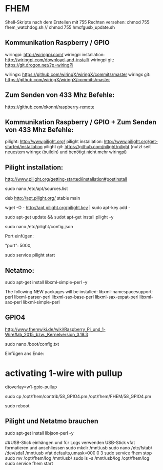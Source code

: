 # FHEM

Shell-Skripte nach dem Erstellen mit 755 Rechten versehen:
chmod 755 fhem_watchdog.sh // chmod 755 hmcfgusb_update.sh

## Kommunikation Raspberry / GPIO
wiringpi: http://wiringpi.com/
wiringpi installation: http://wiringpi.com/download-and-install/
wiringpi git: https://git.drogon.net/?p=wiringPi

wiringx: https://github.com/wiringX/wiringX/commits/master
wiringx git: https://github.com/wiringX/wiringX/commits/master

## Zum Senden von 433 Mhz Befehle:

https://github.com/xkonni/raspberry-remote

## Kommunikation Raspberry / GPIO + Zum Senden von 433 Mhz Befehle:
pilight: http://www.pilight.org/
pilight installation: http://www.pilight.org/get-started/installation
pilight git: https://github.com/pilight/pilight
(nutzt seit neuestem wiringx (buildin) und benötigt nicht mehr wiringpi)

## Pilight installation:
http://www.pilight.org/getting-started/installation#postinstall

sudo nano /etc/apt/sources.list

deb http://apt.pilight.org/ stable main

wget -O - http://apt.pilight.org/pilight.key | sudo apt-key add -

sudo apt-get update && sudot apt-get install pilight -y

sudo nano /etc/pilight/config.json

Port einfügen:

"port": 5000,

sudo service pilight start

## Netatmo:
sudo apt-get install libxml-simple-perl -y

The following NEW packages will be installed:
  libxml-namespacesupport-perl libxml-parser-perl libxml-sax-base-perl
  libxml-sax-expat-perl libxml-sax-perl libxml-simple-perl

## GPIO4
http://www.fhemwiki.de/wiki/Raspberry_Pi_und_1-Wire#ab_2015_bzw._Kernelversion_3.18.3

sudo nano /boot/config.txt

Einfügen ans Ende:

# activating 1-wire with pullup

dtoverlay=w1-gpio-pullup

sudo cp /opt/fhem/contrib/58_GPIO4.pm /opt/fhem/FHEM/58_GPIO4.pm

sudo reboot

## Pilight und Netatmo brauchen

sudo apt-get install libjson-perl -y

##USB-Stick einhängen und für Logs verwenden
USB-Stick vfat formatieren und anschliessen
sudo mkdir /mnt/usb
sudo nano /etc/fstab/
/dev/sda1 /mnt/usb vfat defaults,umask=000 0 3
sudo service fhem stop
sudo mv /opt/fhem/log /mnt/usb/
sudo ls -s /mnt/usb/log /opt/fhem/log
sudo service fhem start
